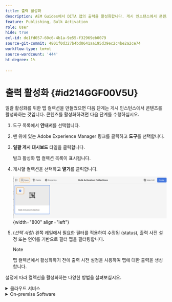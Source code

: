 ```yaml
---
title: 출력 활성화
description: AEM Guides에서 DITA 맵의 출력을 활성화합니다. 게시 인스턴스에서 콘텐츠를 활성화하는 방법을 알아봅니다.
feature: Publishing, Bulk Activation
role: User
hide: true
exl-id: de1fd057-60c6-4b1a-9e55-f32969eb0079
source-git-commit: 4801f0d327b4bd0641aa195d39ec2c4be2a2ce74
workflow-type: tm+mt
source-wordcount: '444'
ht-degree: 1%

---
```


# 출력 활성화 {#id214GGF00V5U}

일괄 활성화를 위한 맵 컬렉션을 만들었으면 다음 단계는 게시 인스턴스에서 콘텐츠를 활성화하는 것입니다. 콘텐츠를 활성화하려면 다음 단계를 수행하십시오.

1. 도구 목록에서 **안내서**&#x200B;를 선택합니다.

1. 맨 위에 있는 Adobe Experience Manager 링크를 클릭하고 **도구**&#x200B;를 선택합니다.

1. **일괄 게시 대시보드** 타일을 클릭합니다.

   벌크 활성화 맵 컬렉션 목록이 표시됩니다.

1. 게시할 컬렉션을 선택하고 **열기**&#x200B;를 클릭합니다.

   ![](images/bulk-activation-collection-open.png){width="800" align="left"}

1. \(*선택 사항*\) 왼쪽 레일에서 필요한 필터를 적용하여 수정된 \(status\), 출력 사전 설정 또는 언어를 기반으로 필터 맵을 필터링합니다.

   >[!NOTE]
   >
   >맵 컬렉션에서 활성화하기 전에 출력 사전 설정을 사용하여 맵에 대한 출력을 생성합니다.


설정에 따라 컬렉션을 활성화하는 다양한 방법을 살펴보십시오.

<details>
<summary> 클라우드 서비스 </summary>

클라우드 서비스에 ![bulk-collection-publish](images/bulk-activation-collection-quick-publish-CS.png){width="650" align="left"}

**미리 보기** 또는 **게시** 인스턴스에 대한 출력을 활성화할 수 있습니다.

**미리보기**

* 선택한 맵의 출력을 활성화하려면 미리 생성된 맵 출력을 선택하고 **게시 대상** > **미리 보기**&#x200B;를 선택합니다.
* 구성된 사전 설정으로 모든 DITA 맵의 출력을 활성화하려면 **맵** 열 옆의 확인란을 선택한 다음 **게시 대상** > **게시**&#x200B;를 선택합니다.


**게시**

* 선택한 맵의 출력을 활성화하려면 미리 생성된 맵 출력을 선택하고 **게시 대상** > **게시**&#x200B;를 선택합니다.

* 구성된 사전 설정으로 모든 DITA 맵의 출력을 활성화하려면 맵(열) 옆에 있는 확인란을 선택한 다음 **게시 대상** > **게시**&#x200B;를 선택합니다.


>[!NOTE]
> 
> 맵 출력 확인란은 맵에 대한 출력을 생성한 경우에만 활성화됩니다.

맵 출력이 게시 큐에 있으면 성공 메시지가 표시됩니다.

선택한 맵 파일에 대해 출력이 활성화되면 감사 기록 탭이 업데이트되고 가장 최근에 활성화된 출력이 맨 위에 표시됩니다. **게시됨** 열이 게시 날짜 및 시간으로 업데이트되었습니다.

</details>

<details>    
<summary>  On-premise Software </summary>


다음 중 하나를 수행하십시오.

* 선택한 맵의 출력을 활성화하려면 미리 생성된 맵 출력을 선택하고 **빠른 게시**&#x200B;를 선택합니다.
* 구성된 사전 설정으로 모든 DITA 맵의 출력을 활성화하려면 맵(열) 옆에 있는 확인란을 선택한 다음 **빠른 게시**&#x200B;를 선택합니다.
  ![bulk-collection-publish](images/bulk-activation-collection-quick-publish.png){width="650" align="left"}

  >[!NOTE]
  > 
  >맵 출력 확인란은 맵에 대한 출력을 생성한 경우에만 활성화됩니다.


맵 출력이 게시 큐에 있으면 성공 메시지가 표시됩니다.

선택한 맵 파일에 대해 출력이 활성화되면 감사 기록 탭이 업데이트되고 가장 최근에 활성화된 출력이 맨 위에 표시됩니다. **게시됨** 열이 게시 날짜 및 시간으로 업데이트되었습니다.

**상위 항목: &#x200B;** [게시된 콘텐츠의 일괄 활성화](conf-bulk-activation.md)
